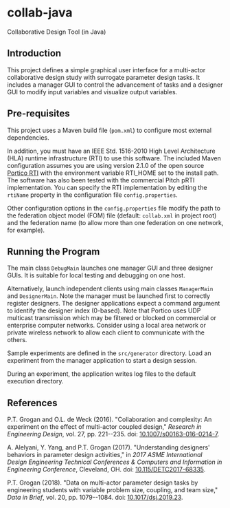 # collab-java

Collaborative Design Tool (in Java)

## Introduction

This project defines a simple graphical user interface for a multi-actor collaborative design study with surrogate parameter design tasks. It includes a manager GUI to control the advancement of tasks and a designer GUI to modify input variables and visualize output variables.

## Pre-requisites

This project uses a Maven build file (`pom.xml`) to configure most external dependencies.

In addition, you must have an IEEE Std. 1516-2010 High Level Architecture (HLA) runtime infrastructure (RTI) to use this software. The included Maven configuration assumes you are using version 2.1.0 of the open source [Portico RTI](http://www.porticoproject.org/) with the environment variable RTI_HOME set to the install path. The software has also been tested with the commercial Pitch pRTI implementation. You can specify the RTI implementation by editing the `rtiName` property in the configuration file `config.properties`.

Other configuration options in the `config.properties` file modify the path to the federation object model (FOM) file (default: `collab.xml` in project root) and the federation name (to allow more than one federation on one network, for example).

## Running the Program

The main class `DebugMain` launches one manager GUI and three designer GUIs. It is suitable for local testing and debugging on one host.

Alternatively, launch independent clients using main classes `ManagerMain` and `DesignerMain`. Note the manager must be launched first to correctly register designers. The designer applications expect a command argument to identify the designer index (0-based). Note that Portico uses UDP multicast transmission which may be filtered or blocked on commercial or enterprise computer networks. Consider using a local area network or private wireless network to allow each client to communicate with the others.

Sample experiments are defined in the `src/generator` directory. Load an experiment from the manager application to start a design session.

During an experiment, the application writes log files to the default execution directory.

## References

P.T. Grogan and O.L. de Weck (2016). "Collaboration and complexity: An experiment on the effect of multi-actor coupled design," *Research in Engineering Design*, vol. 27, pp. 221--235. doi: [10.1007/s00163-016-0214-7](https://doi.org/10.1007/s00163-016-0214-7). 

A. Alelyani, Y. Yang, and P.T. Grogan (2017). "Understanding designers' behaviors in parameter design activities," in *2017 ASME International Design Engineering Technical Conferences & Computers and Information in Engineering Conference*, Cleveland, OH. doi: [10.115/DETC2017-68335](https://doi.org/10.115/DETC2017-68335). 

P.T. Grogan (2018). "Data on multi-actor parameter design tasks by engineering students with variable problem size, coupling, and team size," *Data in Brief*, vol. 20, pp. 1079--1084. doi: [10.1017/dsj.2019.23](https://doi.org/10.1017/dsj.2019.23).